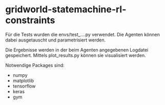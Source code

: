 # gridworld-statemachine-rl-constraints

Für die Tests wurden die envs/test_....py verwendet.
Die Agenten können dabei ausgetauscht und parametrisiert werden.

Die Ergebnisse werden in der beim Agenten angegebenen Logdatei gespeichert.
Mittels plot_results.py können sie visualisiert werden.

Notwendige Packages sind: 
- numpy
- matplotlib
- tensorflow
- keras
- gym
